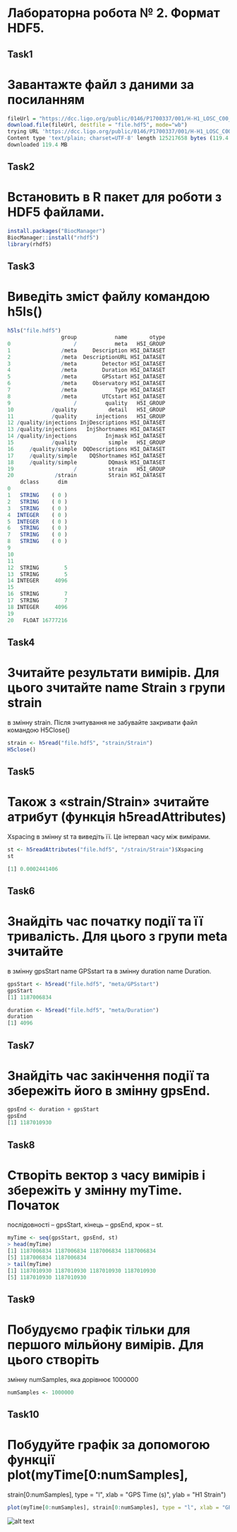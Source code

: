 # Лабораторна робота № 2. Формат HDF5. 

## Task1
# Завантажте файл з даними за посиланням 
```r
fileUrl = "https://dcc.ligo.org/public/0146/P1700337/001/H-H1_LOSC_C00_4_V1-1187006834-4096.hdf5"
download.file(fileUrl, destfile = "file.hdf5", mode="wb")
trying URL 'https://dcc.ligo.org/public/0146/P1700337/001/H-H1_LOSC_C00_4_V1-1187006834-4096.hdf5'
Content type 'text/plain; charset=UTF-8' length 125217658 bytes (119.4 MB)
downloaded 119.4 MB
```
## Task2
# Встановить в R пакет для роботи з HDF5 файлами. 
```r
install.packages("BiocManager")
BiocManager::install("rhdf5")
library(rhdf5)
```

## Task3
# Виведіть зміст файлу командою h5ls()
```r
h5ls("file.hdf5")
                 group            name       otype
0                    /            meta   H5I_GROUP
1                /meta     Description H5I_DATASET
2                /meta  DescriptionURL H5I_DATASET
3                /meta        Detector H5I_DATASET
4                /meta        Duration H5I_DATASET
5                /meta        GPSstart H5I_DATASET
6                /meta     Observatory H5I_DATASET
7                /meta            Type H5I_DATASET
8                /meta        UTCstart H5I_DATASET
9                    /         quality   H5I_GROUP
10            /quality          detail   H5I_GROUP
11            /quality      injections   H5I_GROUP
12 /quality/injections InjDescriptions H5I_DATASET
13 /quality/injections   InjShortnames H5I_DATASET
14 /quality/injections         Injmask H5I_DATASET
15            /quality          simple   H5I_GROUP
16     /quality/simple  DQDescriptions H5I_DATASET
17     /quality/simple    DQShortnames H5I_DATASET
18     /quality/simple          DQmask H5I_DATASET
19                   /          strain   H5I_GROUP
20             /strain          Strain H5I_DATASET
    dclass      dim
0                  
1   STRING    ( 0 )
2   STRING    ( 0 )
3   STRING    ( 0 )
4  INTEGER    ( 0 )
5  INTEGER    ( 0 )
6   STRING    ( 0 )
7   STRING    ( 0 )
8   STRING    ( 0 )
9                  
10                 
11                 
12  STRING        5
13  STRING        5
14 INTEGER     4096
15                 
16  STRING        7
17  STRING        7
18 INTEGER     4096
19                 
20   FLOAT 16777216
```


## Task4
# Зчитайте результати вимірів. Для цього зчитайте name Strain з групи strain
в змінну strain. Після зчитування не забувайте закривати файл командою
H5Close()
```r
strain <- h5read("file.hdf5", "strain/Strain")
H5close()
```

## Task5
# Також з «strain/Strain» зчитайте атрибут (функція h5readAttributes)
Xspacing в змінну st та виведіть її. Це інтервал часу між вимірами. 
```r
st <- h5readAttributes("file.hdf5", "/strain/Strain")$Xspacing
st

[1] 0.0002441406
```

## Task6
# Знайдіть час початку події та її тривалість. Для цього з групи meta зчитайте
в змінну gpsStart name GPSstart та в змінну duration name Duration.
```r
gpsStart <- h5read("file.hdf5", "meta/GPSstart")
gpsStart
[1] 1187006834

duration <- h5read("file.hdf5", "meta/Duration")
duration
[1] 4096
```

## Task7
# Знайдіть час закінчення події та збережіть його в змінну gpsEnd.
```r
gpsEnd <- duration + gpsStart
gpsEnd
[1] 1187010930
```

## Task8
# Створіть вектор з часу вимірів і збережіть у змінну myTime. Початок
послідовності – gpsStart, кінець – gpsEnd, крок – st.
```r
myTime <- seq(gpsStart, gpsEnd, st)
> head(myTime)
[1] 1187006834 1187006834 1187006834 1187006834
[5] 1187006834 1187006834
> tail(myTime)
[1] 1187010930 1187010930 1187010930 1187010930
[5] 1187010930 1187010930
```

## Task9
# Побудуємо графік тільки для першого мільйону вимірів. Для цього створіть
змінну numSamples, яка дорівнює 1000000
```r
numSamples <- 1000000
```

## Task10
# Побудуйте графік за допомогою функції plot(myTime[0:numSamples],
strain[0:numSamples], type = "l", xlab = "GPS Time (s)", ylab = "H1 Strain")
```r
plot(myTime[0:numSamples], strain[0:numSamples], type = "l", xlab = "GPS Time (s)", ylab = "H1 Strain")
```
![alt text](https://github.com/mariaivash/BigDataEssentials/blob/master/Rplot01.png)
